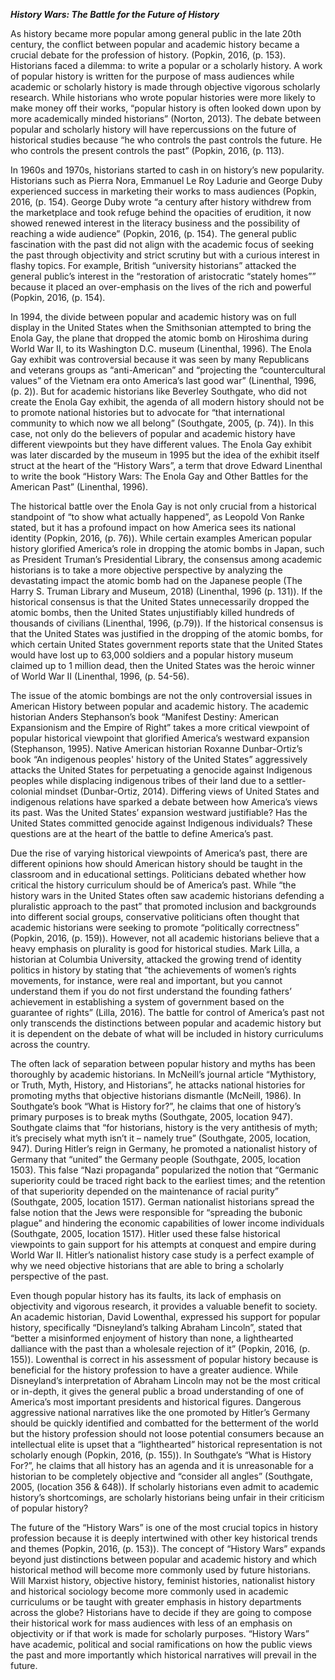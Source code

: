 ***History Wars: The Battle for the Future of History***

As history became more popular among general public in the late 20th century, the conflict between popular and academic history became a crucial debate for the profession of history. (Popkin, 2016, (p. 153). Historians faced a dilemma: to write a popular or a scholarly history. A work of popular history is written for the purpose of mass audiences while academic or scholarly history is made through objective vigorous scholarly research. While historians who wrote popular histories were more likely to make money off their works, “popular history is often looked down upon by more academically minded historians” (Norton, 2013). The debate between popular and scholarly history will have repercussions on the future of historical studies because “he who controls the past controls the future. He who controls the present controls the past” (Popkin, 2016, (p. 113). 

In 1960s and 1970s, historians started to cash in on history’s new popularity. Historians such as Pierra Nora, Emmanuel Le Roy Ladurie and George Duby experienced success in marketing their works to mass audiences (Popkin, 2016, (p. 154). George Duby wrote “a century after history withdrew from the marketplace and took refuge behind the opacities of erudition, it now showed renewed interest in the literacy business and the possibility of reaching a wide audience” (Popkin, 2016, (p. 154). The general public fascination with the past did not align with the academic focus of seeking the past through objectivity and strict scrutiny but with a curious interest in flashy topics. For example, British “university historians” attacked the general public’s interest in the “restoration of aristocratic “stately homes”” because it placed an over-emphasis on the lives of the rich and powerful (Popkin, 2016, (p. 154). 

In 1994, the divide between popular and academic history was on full display in the United States when the Smithsonian attempted to bring the Enola Gay, the plane that dropped the atomic bomb on Hiroshima during World War II, to its Washington D.C. museum (Linenthal, 1996). The Enola Gay exhibit was controversial because it was seen by many Republicans and veterans groups as “anti-American” and “projecting the “countercultural values” of the Vietnam era onto America’s last good war” (Linenthal, 1996, (p. 2)). But for academic historians like Beverley Southgate, who did not create the Enola Gay exhibit, the agenda of all modern history should not be to promote national histories but to advocate for “that international community to which now we all belong” (Southgate, 2005, (p. 74)). In this case, not only do the believers of popular and academic history have different viewpoints but they have different values. The Enola Gay exhibit was later discarded by the museum in 1995 but the idea of the exhibit itself struct at the heart of the “History Wars”, a term that drove Edward Linenthal to write the book “History Wars: The Enola Gay and Other Battles for the American Past” (Linenthal, 1996). 

The historical battle over the Enola Gay is not only crucial from a historical standpoint of “to show what actually happened”, as Leopold Von Ranke stated, but it has a profound impact on how America sees its national identity (Popkin, 2016, (p. 76)). While certain examples American popular history glorified America’s role in dropping the atomic bombs in Japan, such as President Truman’s Presidential Library, the consensus among academic historians is to take a more objective perspective by analyzing the devastating impact the atomic bomb had on the Japanese people (The Harry S. Truman Library and Museum, 2018) (Linenthal, 1996 (p. 131)). If the historical consensus is that the United States unnecessarily dropped the atomic bombs, then the United States unjustifiably killed hundreds of thousands of civilians (Linenthal, 1996, (p.79)). If the historical consensus is that the United States was justified in the dropping of the atomic bombs, for which certain United States government reports state that the United States would have lost up to 63,000 soldiers and a popular history museum claimed up to 1 million dead, then the United States was the heroic winner of World War II (Linenthal, 1996, (p. 54-56). 

The issue of the atomic bombings are not the only controversial issues in American History between popular and academic history. The academic historian Anders Stephanson’s book “Manifest Destiny: American Expansionism and the Empire of Right” takes a more critical viewpoint of popular historical viewpoint that glorified America’s westward expansion (Stephanson, 1995). Native American historian Roxanne Dunbar-Ortiz’s book “An indigenous peoples' history of the United States” aggressively attacks the United States for perpetuating a genocide against Indigenous peoples while displacing indigenous tribes of their land due to a settler-colonial mindset (Dunbar-Ortiz, 2014). Differing views of United States and indigenous relations have sparked a debate between how America’s views its past. Was the United States’ expansion westward justifiable? Has the United States committed genocide against Indigenous individuals? These questions are at the heart of the battle to define America’s past. 

Due the rise of varying historical viewpoints of America’s past, there are different opinions how should American history should be taught in the classroom and in educational settings. Politicians debated whether how critical the history curriculum should be of America’s past. While “the history wars in the United States often saw academic historians defending a pluralistic approach to the past” that promoted inclusion and backgrounds into different social groups, conservative politicians often thought that academic historians were seeking to promote “politically correctness” (Popkin, 2016, (p. 159)). However, not all academic historians believe that a heavy emphasis on plurality is good for historical studies. Mark Lilla, a historian at Columbia University, attacked the growing trend of identity politics in history by stating that “the achievements of women’s rights movements, for instance, were real and important, but you cannot understand them if you do not first understand the founding fathers’ achievement in establishing a system of government based on the guarantee of rights” (Lilla, 2016). The battle for control of America’s past not only transcends the distinctions between popular and academic history but it is dependent on the debate of what will be included in history curriculums across the country. 

The often lack of separation between popular history and myths has been thoroughly by academic historians. In McNeill’s journal article “Mythistory, or Truth, Myth, History, and Historians”, he attacks national histories for promoting myths that objective historians dismantle (McNeill, 1986). In Southgate’s book “What is History for?”, he claims that one of history’s primary purposes is to break myths (Southgate, 2005, location 947). Southgate claims that “for historians, history is the very antithesis of myth; it’s precisely what myth isn’t it – namely true” (Southgate, 2005, location, 947). During Hitler’s reign in Germany, he promoted a nationalist history of Germany that “united” the Germany people (Southgate, 2005, location 1503). This false “Nazi propaganda” popularized the notion that “Germanic superiority could be traced right back to the earliest times; and the retention of that superiority depended on the maintenance of racial purity” (Southgate, 2005, location 1517). German nationalist historians spread the false notion that the Jews were responsible for “spreading the bubonic plague” and hindering the economic capabilities of lower income individuals (Southgate, 2005, location 1517). Hitler used these false historical viewpoints to gain support for his attempts at conquest and empire during World War II. Hitler’s nationalist history case study is a perfect example of why we need objective historians that are able to bring a scholarly perspective of the past. 

Even though popular history has its faults, its lack of emphasis on objectivity and vigorous research, it provides a valuable benefit to society. An academic historian, David Lowenthal, expressed his support for popular history, specifically “Disneyland’s talking Abraham Lincoln”, stated that “better a misinformed enjoyment of history than none, a lighthearted dalliance with the past than a wholesale rejection of it” (Popkin, 2016, (p. 155)). Lowenthal is correct in his assessment of popular history because is beneficial for the history profession to have a greater audience. While Disneyland’s interpretation of Abraham Lincoln may not be the most critical or in-depth, it gives the general public a broad understanding of one of America’s most important presidents and historical figures. Dangerous aggressive national narratives like the one promoted by Hitler’s Germany should be quickly identified and combatted for the betterment of the world but the history profession should not loose potential consumers because an intellectual elite is upset that a “lighthearted” historical representation is not scholarly enough (Popkin, 2016, (p. 155)). In Southgate’s “What is History For?”, he claims that all history has an agenda and it is unreasonable for a historian to be completely objective and “consider all angles” (Southgate, 2005, (location 356 & 648)). If scholarly historians even admit to academic history’s shortcomings, are scholarly historians being unfair in their criticism of popular history? 

The future of the “History Wars” is one of the most crucial topics in history profession because it is deeply intertwined with other key historical trends and themes (Popkin, 2016, (p. 153)). The concept of “History Wars” expands beyond just distinctions between popular and academic history and which historical method will become more commonly used by future historians. Will Marxist history, objective history, feminist histories, nationalist history and historical sociology become more commonly used in academic curriculums or be taught with greater emphasis in history departments across the globe? Historians have to decide if they are going to compose their historical work for mass audiences with less of an emphasis on objectivity or if that work is made for scholarly purposes. “History Wars” have academic, political and social ramifications on how the public views the past and more importantly which historical narratives will prevail in the future. 
